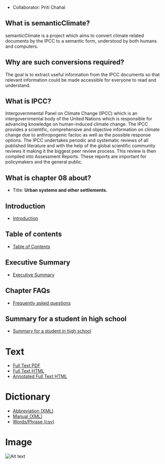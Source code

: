 * Collaborator: Priti Chahal

## What is semanticClimate? 
semanticClimate is a project which aims to convert climate related documents by the IPCC to a semantic form, understood by both humans and computers. 

## Why are such conversions required? 
The goal is to extract useful information from the IPCC documents so that  relevant information could be made accessible for everyone to read and understand.

## What is IPCC? 

Intergovernmental Panel on Climate Change (IPCC) which is an intergovernmental body of the United Nations which is responsible for advancing knowledge on human-induced climate change. The IPCC provides a scientific, comprehensive and objective information on climate change due to anthropogenic factoc as well as the possible response options. The IPCC undertakes periodic and systematic reviews of all published literature and with the help of the global scientific community reviews it making it the biggest peer review process. This review is then compiled into Assessment Reports. These reports are important for policymakers and the general public. 

## What is chapter 08 about?  

* Title: **Urban systems and other settlements.** 

## Introduction
* [Introduction](https://github.com/petermr/semanticClimate/blob/main/ipcc/ar6/wg3/Chapter08/Introduction.md)

## Table of contents
* [Table of Contents](https://github.com/petermr/semanticClimate/blob/main/ipcc/ar6/wg3/Chapter08/table_of_contents.md)

## Executive Summary
* [Executive Summary](https://github.com/petermr/semanticClimate/blob/main/ipcc/ar6/wg3/Chapter08/CompExecSumm.md)

## Chapter FAQs
* [Frequently asked questions](https://github.com/petermr/semanticClimate/blob/main/ipcc/ar6/wg3/Chapter08/FAQs.md)


## Summary for a student in high school
* [Summary for a student in high school](https://github.com/petermr/semanticClimate/blob/main/ipcc/ar6/wg3/Chapter08/SummForHSstudent.md)


# Text

* [Full Text PDF](https://github.com/petermr/semanticClimate/blob/main/ipcc/ar6/wg3/Chapter08/fulltext.pdf)
* [Full Text HTML ](https://htmlpreview.github.io/?https://github.com/petermr/semanticClimate/blob/main/ipcc/ar6/wg3/Chapter08/fulltext.html)
* [Annotated Full Text HTML](https://htmlpreview.github.io/?https://github.com/petermr/semanticClimate/blob/main/ipcc/ar6/wg3/Chapter08/annotated_fulltext_Chapter08%20(3).html)  

# Dictionary
* [Abbreviation (XML)](https://github.com/petermr/semanticClimate/blob/main/ipcc/ar6/wg3/Chapter08/dict/ip_3_8_urban_abb.xml)
* [Manual (XML)](https://github.com/petermr/semanticClimate/blob/main/ipcc/ar6/wg3/Chapter08/dict/ip_3_8_urban_man.xml)
* [Words/Phrase (csv)](raw/gensim_keywords.csv)

# Image
![Alt text](https://github.com/petermr/semanticClimate/blob/main/ipcc/ar6/wg3/Chapter08/Urban_Green_and_Blue_Infrastructure.png "Urban Green and Blue Infrastructure")
